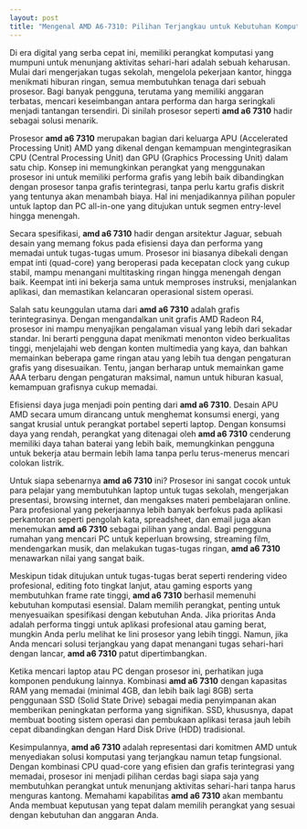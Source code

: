```yaml
---
layout: post
title: "Mengenal AMD A6-7310: Pilihan Terjangkau untuk Kebutuhan Komputasi Sehari-hari"
---
```


Di era digital yang serba cepat ini, memiliki perangkat komputasi yang mumpuni untuk menunjang aktivitas sehari-hari adalah sebuah keharusan. Mulai dari mengerjakan tugas sekolah, mengelola pekerjaan kantor, hingga menikmati hiburan ringan, semua membutuhkan tenaga dari sebuah prosesor. Bagi banyak pengguna, terutama yang memiliki anggaran terbatas, mencari keseimbangan antara performa dan harga seringkali menjadi tantangan tersendiri. Di sinilah prosesor seperti **amd a6 7310** hadir sebagai solusi menarik.

Prosesor **amd a6 7310** merupakan bagian dari keluarga APU (Accelerated Processing Unit) AMD yang dikenal dengan kemampuan mengintegrasikan CPU (Central Processing Unit) dan GPU (Graphics Processing Unit) dalam satu chip. Konsep ini memungkinkan perangkat yang menggunakan prosesor ini untuk memiliki performa grafis yang lebih baik dibandingkan dengan prosesor tanpa grafis terintegrasi, tanpa perlu kartu grafis diskrit yang tentunya akan menambah biaya. Hal ini menjadikannya pilihan populer untuk laptop dan PC all-in-one yang ditujukan untuk segmen entry-level hingga menengah.

Secara spesifikasi, **amd a6 7310** hadir dengan arsitektur Jaguar, sebuah desain yang memang fokus pada efisiensi daya dan performa yang memadai untuk tugas-tugas umum. Prosesor ini biasanya dibekali dengan empat inti (quad-core) yang beroperasi pada kecepatan clock yang cukup stabil, mampu menangani multitasking ringan hingga menengah dengan baik. Keempat inti ini bekerja sama untuk memproses instruksi, menjalankan aplikasi, dan memastikan kelancaran operasional sistem operasi.

Salah satu keunggulan utama dari **amd a6 7310** adalah grafis terintegrasinya. Dengan mengandalkan unit grafis AMD Radeon R4, prosesor ini mampu menyajikan pengalaman visual yang lebih dari sekadar standar. Ini berarti pengguna dapat menikmati menonton video berkualitas tinggi, menjelajahi web dengan konten multimedia yang kaya, dan bahkan memainkan beberapa game ringan atau yang lebih tua dengan pengaturan grafis yang disesuaikan. Tentu, jangan berharap untuk memainkan game AAA terbaru dengan pengaturan maksimal, namun untuk hiburan kasual, kemampuan grafisnya cukup memadai.

Efisiensi daya juga menjadi poin penting dari **amd a6 7310**. Desain APU AMD secara umum dirancang untuk menghemat konsumsi energi, yang sangat krusial untuk perangkat portabel seperti laptop. Dengan konsumsi daya yang rendah, perangkat yang ditenagai oleh **amd a6 7310** cenderung memiliki daya tahan baterai yang lebih baik, memungkinkan pengguna untuk bekerja atau bermain lebih lama tanpa perlu terus-menerus mencari colokan listrik.

Untuk siapa sebenarnya **amd a6 7310** ini? Prosesor ini sangat cocok untuk para pelajar yang membutuhkan laptop untuk tugas sekolah, mengerjakan presentasi, browsing internet, dan mengakses materi pembelajaran online. Para profesional yang pekerjaannya lebih banyak berfokus pada aplikasi perkantoran seperti pengolah kata, spreadsheet, dan email juga akan menemukan **amd a6 7310** sebagai pilihan yang andal. Bagi pengguna rumahan yang mencari PC untuk keperluan browsing, streaming film, mendengarkan musik, dan melakukan tugas-tugas ringan, **amd a6 7310** menawarkan nilai yang sangat baik.

Meskipun tidak ditujukan untuk tugas-tugas berat seperti rendering video profesional, editing foto tingkat lanjut, atau gaming esports yang membutuhkan frame rate tinggi, **amd a6 7310** berhasil memenuhi kebutuhan komputasi esensial. Dalam memilih perangkat, penting untuk menyesuaikan spesifikasi dengan kebutuhan Anda. Jika prioritas Anda adalah performa tinggi untuk aplikasi profesional atau gaming berat, mungkin Anda perlu melihat ke lini prosesor yang lebih tinggi. Namun, jika Anda mencari solusi terjangkau yang dapat menangani tugas sehari-hari dengan lancar, **amd a6 7310** patut dipertimbangkan.

Ketika mencari laptop atau PC dengan prosesor ini, perhatikan juga komponen pendukung lainnya. Kombinasi **amd a6 7310** dengan kapasitas RAM yang memadai (minimal 4GB, dan lebih baik lagi 8GB) serta penggunaan SSD (Solid State Drive) sebagai media penyimpanan akan memberikan peningkatan performa yang signifikan. SSD, khususnya, dapat membuat booting sistem operasi dan pembukaan aplikasi terasa jauh lebih cepat dibandingkan dengan Hard Disk Drive (HDD) tradisional.

Kesimpulannya, **amd a6 7310** adalah representasi dari komitmen AMD untuk menyediakan solusi komputasi yang terjangkau namun tetap fungsional. Dengan kombinasi CPU quad-core yang efisien dan grafis terintegrasi yang memadai, prosesor ini menjadi pilihan cerdas bagi siapa saja yang membutuhkan perangkat untuk menunjang aktivitas sehari-hari tanpa harus menguras kantong. Memahami kapabilitas **amd a6 7310** akan membantu Anda membuat keputusan yang tepat dalam memilih perangkat yang sesuai dengan kebutuhan dan anggaran Anda.
